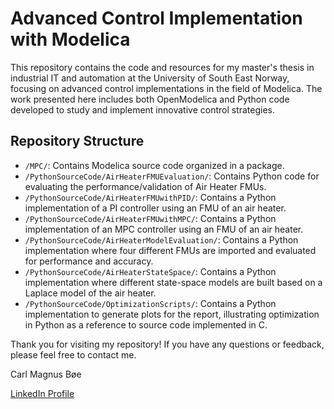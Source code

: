 # Advanced Control Implementation with Modelica

This repository contains the code and resources for my master's thesis in industrial IT and automation at the University of South East Norway, focusing on advanced control implementations in the field of Modelica. The work presented here includes both OpenModelica and Python code developed to study and implement innovative control strategies.
<!--
## Table of Contents
- [Introduction](#introduction)
- [Repository Structure](#repository-structure)
- [Getting Started](#getting-started)
- [Usage](#usage)
- [Results](#results)
- [Contributing](#contributing)
- [License](#license)

## Introduction

The objective was to explore possibilities for linking a Modelica model to external control strategies, either through using Modelica external objects or utilizing Functional Mock-up Units (FMUs), and conducting simulations in Python.
-->
## Repository Structure

- `/MPC/`: Contains Modelica source code organized in a package.
- `/PythonSourceCode/AirHeaterFMUEvaluation/`: Contains Python code for evaluating the performance/validation of Air Heater FMUs.
- `/PythonSourceCode/AirHeaterFMUwithPID/`: Contains a Python implementation of a PI controller using an FMU of an air heater.
- `/PythonSourceCode/AirHeaterFMUwithMPC/`: Contains a Python implementation of an MPC controller using an FMU of an air heater.
- `/PythonSourceCode/AirHeaterModelEvaluation/`: Contains a Python implementation where four different FMUs are imported and evaluated for performance and accuracy.
- `/PythonSourceCode/AirHeaterStateSpace/`: Contains a Python implementation where different state-space models are built based on a Laplace model of the air heater.
- `/PythonSourceCode/OptimizationScripts/`: Contains a Python implementation to generate plots for the report, illustrating optimization in Python as a reference to source code implemented in C.

<!--
## Getting Started

[Explain how to set up and run the code provided in your repository. Include any dependencies that need to be installed and provide clear instructions for running simulations or experiments.]

## Usage

[Provide detailed instructions on how to use the code, including how to reproduce the results presented in your thesis.]

## Results

[Summarize the key findings and results of your research. Include links to relevant figures, plots, or data in your repository.]

## Contributing

[Explain how others can contribute to your project or provide guidelines if you want to accept contributions.]

## License

[Specify the license for your code and any terms or conditions for its use.]

---
-->


Thank you for visiting my repository! If you have any questions or feedback, please feel free to contact me.

Carl Magnus Bøe

[LinkedIn Profile](https://www.linkedin.com/in/carl-magnus-b%C3%B8e/)
